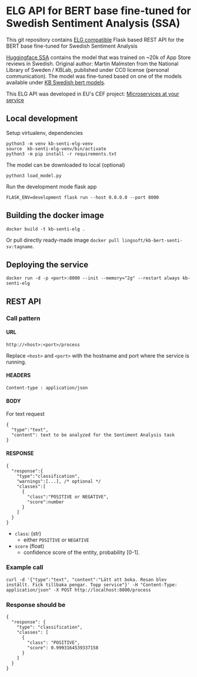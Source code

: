 # ELG API for BERT base fine-tuned for Swedish Sentiment Analysis (SSA)

This git repository contains [ELG compatible](https://european-language-grid.readthedocs.io/en/stable/all/A3_API/LTInternalAPI.html) Flask based REST API for the BERT base fine-tuned for Swedish Sentiment Analysis

[Huggingface SSA](https://huggingface.co/marma/bert-base-swedish-cased-sentiment) contains the model that was trained on ~20k of App Store reviews in Swedish.
Original author: Martin Malmsten from the National Library of Sweden / KBLab, published under CC0 license (personal communication). The model was fine-tuned based on one of the models available under [KB Swedish bert models](https://github.com/Kungbib/swedish-bert-models).


This ELG API was developed in EU's CEF project: [Microservices at your service](https://www.lingsoft.fi/en/microservices-at-your-service-bridging-gap-between-nlp-research-and-industry)

## Local development

Setup virtualenv, dependencies
```
python3 -m venv kb-senti-elg-venv
source  kb-senti-elg-venv/bin/activate
python3 -m pip install -r requirements.txt
```

The model can be downloaded to local (optional)
```
python3 load_model.py
```

Run the development mode flask app
```
FLASK_ENV=development flask run --host 0.0.0.0 --port 8000
```

## Building the docker image

```
docker build -t kb-senti-elg .
```


Or pull directly ready-made image `docker pull lingsoft/kb-bert-senti-sv:tagname`.

## Deploying the service

```
docker run -d -p <port>:8000 --init --memory="2g" --restart always kb-senti-elg
```

## REST API

### Call pattern

#### URL

```
http://<host>:<port>/process
```

Replace `<host>` and `<port>` with the hostname and port where the 
service is running.

#### HEADERS

```
Content-type : application/json
```

#### BODY

For text request
```
{
  "type":"text",
  "content": text to be analyzed for the Sentiment Analysis task
}
```

#### RESPONSE

```
{
  "response":{
    "type":"classification",
    "warnings":[...], /* optional */
    "classes":[
      {
        "class":"POSITIVE or NEGATIVE",
        "score":number
      }
    ]
  }
}
```

- `class`: (str)
  - either `POSITIVE` or `NEGATIVE`
- `score` (float)
  - confidence score of the entity, probability [0-1].

### Example call

```
curl -d '{"type":"text", "content":"Lätt att boka. Resan blev inställt. Fick tillbaka pengar. Topp service"}' -H "Content-Type: application/json" -X POST http://localhost:8000/process
```

### Response should be

```
{
  "response": {
    "type": "classification",
    "classes": [
      {
        "class": "POSITIVE",
        "score": 0.9993164539337158
      }
    ]
  }
}
```
